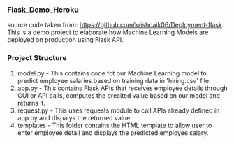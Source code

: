 ### Flask_Demo_Heroku

source code taken from: https://github.com/krishnaik06/Deployment-flask.
This is a demo project to elaborate how Machine Learning Models are deployed on production using Flask API.

### Project Structure

1. model.py - This contains code fot our Machine Learning model to predict employee salaries based on training data in 'hiring.csv' file.
2. app.py - This contains Flask APIs that receives employee details through GUI or API calls, computes the precited value based on our model and returns it.
3. request.py - This uses requests module to call APIs already defined in app.py and dispalys the returned value.
4. templates - This folder contains the HTML template to allow user to enter employee detail and displays the predicted employee salary.
